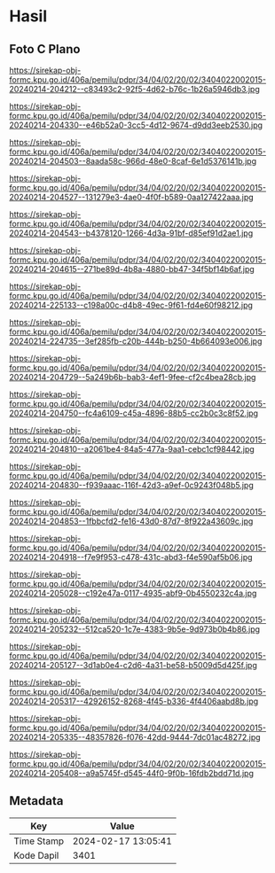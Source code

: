 # Hasil

## Foto C Plano

https://sirekap-obj-formc.kpu.go.id/406a/pemilu/pdpr/34/04/02/20/02/3404022002015-20240214-204212--c83493c2-92f5-4d62-b76c-1b26a5946db3.jpg

https://sirekap-obj-formc.kpu.go.id/406a/pemilu/pdpr/34/04/02/20/02/3404022002015-20240214-204330--e46b52a0-3cc5-4d12-9674-d9dd3eeb2530.jpg

https://sirekap-obj-formc.kpu.go.id/406a/pemilu/pdpr/34/04/02/20/02/3404022002015-20240214-204503--8aada58c-966d-48e0-8caf-6e1d5376141b.jpg

https://sirekap-obj-formc.kpu.go.id/406a/pemilu/pdpr/34/04/02/20/02/3404022002015-20240214-204527--131279e3-4ae0-4f0f-b589-0aa127422aaa.jpg

https://sirekap-obj-formc.kpu.go.id/406a/pemilu/pdpr/34/04/02/20/02/3404022002015-20240214-204543--b4378120-1266-4d3a-91bf-d85ef91d2ae1.jpg

https://sirekap-obj-formc.kpu.go.id/406a/pemilu/pdpr/34/04/02/20/02/3404022002015-20240214-204615--271be89d-4b8a-4880-bb47-34f5bf14b6af.jpg

https://sirekap-obj-formc.kpu.go.id/406a/pemilu/pdpr/34/04/02/20/02/3404022002015-20240214-225133--c198a00c-d4b8-49ec-9f61-fd4e60f98212.jpg

https://sirekap-obj-formc.kpu.go.id/406a/pemilu/pdpr/34/04/02/20/02/3404022002015-20240214-224735--3ef285fb-c20b-444b-b250-4b664093e006.jpg

https://sirekap-obj-formc.kpu.go.id/406a/pemilu/pdpr/34/04/02/20/02/3404022002015-20240214-204729--5a249b6b-bab3-4ef1-9fee-cf2c4bea28cb.jpg

https://sirekap-obj-formc.kpu.go.id/406a/pemilu/pdpr/34/04/02/20/02/3404022002015-20240214-204750--fc4a6109-c45a-4896-88b5-cc2b0c3c8f52.jpg

https://sirekap-obj-formc.kpu.go.id/406a/pemilu/pdpr/34/04/02/20/02/3404022002015-20240214-204810--a2061be4-84a5-477a-9aa1-cebc1cf98442.jpg

https://sirekap-obj-formc.kpu.go.id/406a/pemilu/pdpr/34/04/02/20/02/3404022002015-20240214-204830--f939aaac-116f-42d3-a9ef-0c9243f048b5.jpg

https://sirekap-obj-formc.kpu.go.id/406a/pemilu/pdpr/34/04/02/20/02/3404022002015-20240214-204853--1fbbcfd2-fe16-43d0-87d7-8f922a43609c.jpg

https://sirekap-obj-formc.kpu.go.id/406a/pemilu/pdpr/34/04/02/20/02/3404022002015-20240214-204918--f7e9f953-c478-431c-abd3-f4e590af5b06.jpg

https://sirekap-obj-formc.kpu.go.id/406a/pemilu/pdpr/34/04/02/20/02/3404022002015-20240214-205028--c192e47a-0117-4935-abf9-0b4550232c4a.jpg

https://sirekap-obj-formc.kpu.go.id/406a/pemilu/pdpr/34/04/02/20/02/3404022002015-20240214-205232--512ca520-1c7e-4383-9b5e-9d973b0b4b86.jpg

https://sirekap-obj-formc.kpu.go.id/406a/pemilu/pdpr/34/04/02/20/02/3404022002015-20240214-205127--3d1ab0e4-c2d6-4a31-be58-b5009d5d425f.jpg

https://sirekap-obj-formc.kpu.go.id/406a/pemilu/pdpr/34/04/02/20/02/3404022002015-20240214-205317--42926152-8268-4f45-b336-4f4406aabd8b.jpg

https://sirekap-obj-formc.kpu.go.id/406a/pemilu/pdpr/34/04/02/20/02/3404022002015-20240214-205335--48357826-f076-42dd-9444-7dc01ac48272.jpg

https://sirekap-obj-formc.kpu.go.id/406a/pemilu/pdpr/34/04/02/20/02/3404022002015-20240214-205408--a9a5745f-d545-44f0-9f0b-16fdb2bdd71d.jpg


## Metadata

| Key        | Value               |
| ---------- | ------------------- |
| Time Stamp | 2024-02-17 13:05:41 |
| Kode Dapil | 3401                |



